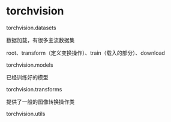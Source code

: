 # torchvision

torchvision.datasets

数据加载，有很多主流数据集

root、transform（定义变换操作）、train（载入的部分）、download

torchvision.models

已经训练好的模型

torchvision.transforms

提供了一般的图像转换操作类

torchvision.utils
